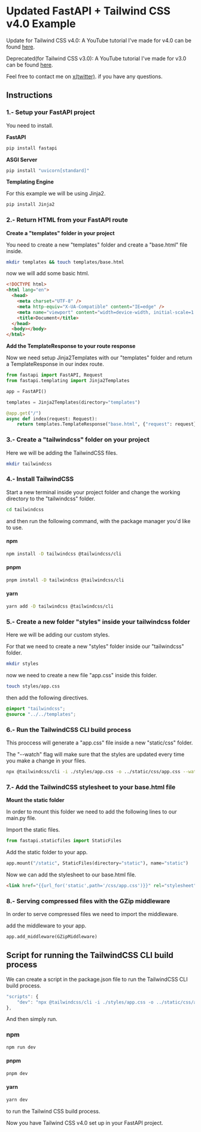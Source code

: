 # Updated FastAPI + Tailwind CSS v4.0 Example

Update for Tailwind CSS v4.0: A YouTube tutorial I've made for v4.0 can be found [here](https://youtu.be/T9c-S50t7Us).

Deprecated(for Tailwind CSS v3.0): A YouTube tutorial I've made for v3.0 can be found [here](https://youtu.be/yrEKYkIK-Fw).

Feel free to contact me on [x(twitter)](https://twitter.com/vicsejas). if you have any questions.

## Instructions

### 1.- Setup your FastAPI project

You need to install.

**FastAPI**

```sh
pip install fastapi
```

**ASGI Server**

```sh
pip install "uvicorn[standard]"
```

**Templating Engine**

For this example we will be using Jinja2.

```sh
pip install Jinja2
```

### 2.- Return HTML from your FastAPI route

**Create a "templates" folder in your project**

You need to create a new "templates" folder and create a "base.html" file inside.

```sh
mkdir templates && touch templates/base.html
```

now we will add some basic html.

```html
<!DOCTYPE html>
<html lang="en">
  <head>
    <meta charset="UTF-8" />
    <meta http-equiv="X-UA-Compatible" content="IE=edge" />
    <meta name="viewport" content="width=device-width, initial-scale=1.0" />
    <title>Document</title>
  </head>
  <body></body>
</html>
```

**Add the TemplateResponse to your route response**

Now we need setup Jinja2Templates with our "templates" folder and return a TemplateResponse in our index route.

```python
from fastapi import FastAPI, Request
from fastapi.templating import Jinja2Templates

app = FastAPI()

templates = Jinja2Templates(directory="templates")

@app.get("/")
async def index(request: Request):
    return templates.TemplateResponse("base.html", {"request": request})
```

### 3.- Create a "tailwindcss" folder on your project

Here we will be adding the TailwindCSS files.

```sh
mkdir tailwindcss
```

### 4.- Install TailwindCSS

Start a new terminal inside your project folder and change the working directory to the "tailwindcss" folder.

```sh
cd tailwindcss
```

and then run the following command, with the package manager you'd like to use.

#### npm

```sh
npm install -D tailwindcss @tailwindcss/cli 
```

#### pnpm

```sh
pnpm install -D tailwindcss @tailwindcss/cli 
```

#### yarn

```sh
yarn add -D tailwindcss @tailwindcss/cli
```

### 5.- Create a new folder "styles" inside your tailwindcss folder

Here we will be adding our custom styles.

For that we need to create a new "styles" folder inside our "tailwindcss" folder.

```sh
mkdir styles
```

now we need to create a new file "app.css" inside this folder.

```sh
touch styles/app.css
```

then add the following directives.

```css
@import "tailwindcss";
@source "../../templates";
```

### 6.- Run the TailwindCSS CLI build process

This proccess will generate a "app.css" file inside a new "static/css" folder.

The "--watch" flag will make sure that the styles are updated every time you make a change in your files.

```sh
npx @tailwindcss/cli -i ./styles/app.css -o ../static/css/app.css --watch
```

### 7.- Add the TailwindCSS stylesheet to your base.html file

**Mount the static folder**

In order to mount this folder we need to add the following lines to our main.py file.

Import the static files.

```python
from fastapi.staticfiles import StaticFiles
```

Add the static folder to your app.

```python
app.mount("/static", StaticFiles(directory="static"), name="static")
```

Now we can add the stylesheet to our base.html file.

```html
<link href="{{url_for('static',path='/css/app.css')}}" rel="stylesheet" />
```

### 8.- Serving compressed files with the GZip middleware

In order to serve compressed files we need to import the middleware.

add the middleware to your app.

```python
app.add_middleware(GZipMiddleware)
```

## Script for running the TailwindCSS CLI build process

We can create a script in the package.json file to run the TailwindCSS CLI build process.

```js
"scripts": {
    "dev": "npx @tailwindcss/cli -i ./styles/app.css -o ../static/css/app.css --watch"
},
```

And then simply run.

### npm

```sh
npm run dev
```

#### pnpm

```sh
pnpm dev
```

#### yarn

```sh
yarn dev
```

to run the Tailwind CSS build process.

Now you have Tailwind CSS v4.0 set up in your FastAPI project.
